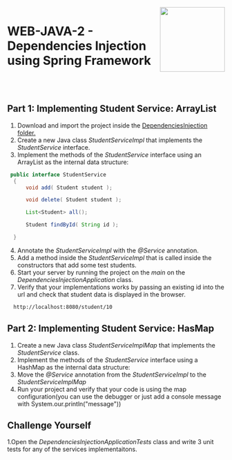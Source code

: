 <img align="right" width="150" height="150" src="https://media-exp1.licdn.com/dms/image/C4E0BAQF7BYCCZt5epw/company-logo_200_200/0?e=2159024400&v=beta&t=qUAFP9bUgBEEXGVQYpUXW1J_OiP8e0r4rFBpqp8OrxA">

# WEB-JAVA-2 - Dependencies Injection using Spring Framework


 <br/>
 <br/>
 
 
 ## Part 1: Implementing Student Service: ArrayList
 1. Download and import the project inside the [DependenciesInjection folder.](https://github.com/generation-org/WEB-JAVA/tree/master/WEB-JAVA-2%20-%20Dependencies%20Injection%20using%20Spring%20Framework/DependenciesInjection)
2. Create a new Java class *StudentServiceImpl* that implements the *StudentService* interface.
3. Implement the methods of the *StudentService* interface using an ArrayList as the internal data structure:
  ```java
   public interface StudentService
    {
        void add( Student student );

        void delete( Student student );

        List<Student> all();

        Student findById( String id );

    }
  ```
 4. Annotate the *StudentServiceImpl* with the *@Service* annotation.
 5. Add a method inside the *StudentServiceImpl* that is called inside the constructors that add some test students.
 6. Start your server by running the project on the *main* on the *DependenciesInjectionApplication* class.
 7. Verify that your implementations works by passing an existing id into the url and check that student data is displayed in the browser.
  ```html
    http://localhost:8080/student/10
  ```
 ## Part 2: Implementing Student Service: HasMap
1. Create a new Java class *StudentServiceImplMap* that implements the *StudentService* class.
2. Implement the methods of the *StudentService* interface using a HashMap as the internal data structure:
3. Move the *@Service* annotation from the *StudentServiceImpl* to the *StudentServiceImplMap*
4. Run your project and verify that your code is using the map configuration(you can use the debugger or just add a console message with System.our.println("message"))

## Challenge Yourself
1.Open the *DependenciesInjectionApplicationTests* class and write 3 unit tests for any of the services implementaitons.
